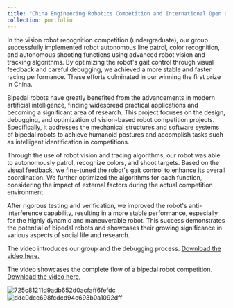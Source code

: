 ```yaml
---
title: "China Engineering Robotics Competition and International Open Championship, 2021"
collection: portfolio
---
```


In the vision robot recognition competition (undergraduate), our group successfully implemented robot autonomous line patrol, color recognition, and autonomous shooting functions using advanced robot vision and tracking algorithms. By optimizing the robot's gait control through visual feedback and careful debugging, we achieved a more stable and faster racing performance. These efforts culminated in our winning the first prize in China.

Bipedal robots have greatly benefited from the advancements in modern artificial intelligence, finding widespread practical applications and becoming a significant area of research. This project focuses on the design, debugging, and optimization of vision-based robot competition projects. Specifically, it addresses the mechanical structures and software systems of bipedal robots to achieve humanoid postures and accomplish tasks such as intelligent identification in competitions.

Through the use of robot vision and tracing algorithms, our robot was able to autonomously patrol, recognize colors, and shoot targets. Based on the visual feedback, we fine-tuned the robot's gait control to enhance its overall coordination. We further optimized the algorithms for each function, considering the impact of external factors during the actual competition environment.

After rigorous testing and verification, we improved the robot's anti-interference capability, resulting in a more stable performance, especially for the highly dynamic and maneuverable robot. This success demonstrates the potential of bipedal robots and showcases their growing significance in various aspects of social life and research.

The video introduces our group and the debugging process.
[Download the video here.](https://github.com/EnderHangYuan/EnderHangYuan.github.io/blob/master/images/01-202103210211388_x264.mp4)

The video showcases the complete flow of a bipedal robot competition.
[Download the video here.](https://github.com/EnderHangYuan/EnderHangYuan.github.io/blob/master/files/02-202103210211388_x264.mp4)

![725c81211d9adb652d0acfaff6fefdc](https://user-images.githubusercontent.com/98693538/153570646-1454780a-633b-4b19-9b5d-7ccc9ffffd98.jpg)
![ddc0dcc698fcdcd94c693b0a1092dff](https://user-images.githubusercontent.com/98693538/153570653-37a8ffcf-c086-412c-92b4-b7165fd2c512.jpg)


